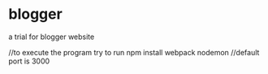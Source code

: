 # blogger
a trial for blogger website


//to execute the program try to run
npm install
webpack
nodemon  //default port is 3000
